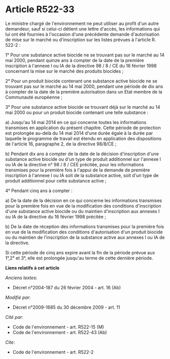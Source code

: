 # Article R522-33

Le ministre chargé de l'environnement ne peut utiliser au profit d'un autre demandeur, sauf si celui-ci détient une lettre
d'accès, les informations qui lui ont été fournies à l'occasion d'une précédente demande d'autorisation de mise sur le marché
ou d'inscription sur les listes prévues à l'article R. 522-2 : 

1° Pour une substance active biocide ne se trouvant pas sur le marché au 14 mai 2000, pendant quinze ans à compter de la date
de la première inscription à l'annexe I ou IA de la directive 98 / 8 / CE du 16 février 1998 concernant la mise sur le marché
des produits biocides ; 

2° Pour un produit biocide contenant une substance active biocide ne se trouvant pas sur le marché au 14 mai 2000, pendant
une période de dix ans à compter de la date de la première autorisation dans un Etat membre de la Communauté européenne ; 

3° Pour une substance active biocide se trouvant déjà sur le marché au 14 mai 2000 ou pour un produit biocide contenant une
telle substance : 

a) Jusqu'au 14 mai 2014 en ce qui concerne toutes les informations transmises en application du présent chapitre. Cette
période de protection est prolongée au-delà du 14 mai 2014 d'une durée égale à la durée par laquelle le programme de travail
est étendu en application des dispositions de l'article 16, paragraphe 2, de la directive 98/8/CE  ; 

b) Pendant dix ans à compter de la date de la décision d'inscription d'une substance active biocide ou d'un type de produit
additionnel sur l'annexe I ou IA de la directive n° 98 / 8 / CEE précitée, pour les informations transmises pour la première
fois à l'appui de la demande de première inscription à l'annexe I ou IA soit de la substance active, soit d'un type de
produit additionnel pour cette substance active ; 

4° Pendant cinq ans à compter : 

a) De la date de la décision en ce qui concerne les informations transmises pour la première fois en vue de la modification
des conditions d'inscription d'une substance active biocide ou du maintien d'inscription aux annexes I ou IA de la directive
du 16 février 1998 précitée ; 

b) De la date de réception des informations transmises pour la première fois en vue de la modification des conditions
d'autorisation d'un produit biocide ou du maintien de l'inscription de la substance active aux annexes I ou IA de la
directive. 

Si cette période de cinq ans expire avant la fin de la période prévue aux 1°,2° et 3°, elle est prolongée jusqu'au terme de
cette dernière période.

**Liens relatifs à cet article**

_Anciens textes_:

  - Décret n°2004-187 du 26 février 2004 - art. 16 (Ab)

_Modifié par_:

  - Décret n°2009-1685 du 30 décembre 2009 - art. 11

_Cité par_:

  - Code de l'environnement - art. R522-15 (M)
  - Code de l'environnement - art. R522-43 (Ab)

_Cite_:

  - Code de l'environnement - art. R522-2
